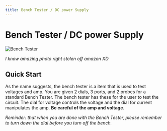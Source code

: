 ```yaml
---
title: Bench Tester / DC power Supply
---
```


# Bench Tester / DC power Supply

![Bench Tester](/electrical-book/img/powersupply.jpg#center)
 
*I know amazing photo right stolen off amazon XD*

## Quick Start
As the name suggests, the bench tester is a item that is used to test voltages and amp. You are given 2 dials, 3 ports, and 2 probes for a standard Bench Tester. The bench tester has these for the user to test the circuit. The dial for voltage controls the voltage and the dial for current manipulates the amp. **Be careful of the amp and voltage.**  

*Reminder: that when you are done with the Bench Tester, please remember to turn down the dial before you turn off the bench.*